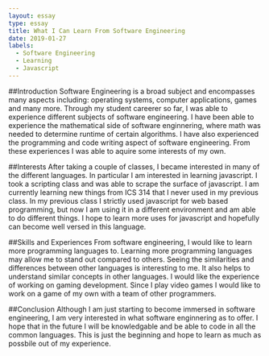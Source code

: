 ```yaml
---
layout: essay
type: essay
title: What I Can Learn From Software Engineering
date: 2019-01-27
labels:
  - Software Engineering
  - Learning
  - Javascript
---
```


##Introduction
Software Engineering is a broad subject and encompasses many aspects including: operating systems, computer applications, 
games and many more. Through my student careerer so far, I was able to experience different subjects of software engineering.
I have been able to experience the mathematical side of software enginnering, where math was needed to determine runtime of
certain algorithms. I have also experienced the programming and code writing aspect of software engineering. From these 
experiences I was able to aquire some interests of my own.

##Interests
After taking a couple of classes, I became interested in many of the different languages. In particular I am interested in 
learning javascript. I took a scripting class and was able to scrape the surface of javascript. I am currently learning new
things from ICS 314 that I never used in my previous class. In my previous class I strictly used javascript for web based 
programming, but now I am using it in a different environment and am able to do different things. I hope to learn more uses for
javascript and hopefully can become well versed in this language.

##Skills and Experiences
From software engineering, I would like to learn more programming languages to. Learning more programming languages may 
allow me to stand out compared to others. Seeing the similarities and differences between other languages is interesting
to me. It also helps to understand similar concepts in other languages. I would like the experience of working on gaming
development. Since I play video games I would like to work on a game of my own with a team of other programmers.

##Conclusion
Although I am just starting to become immersed in software engineering, I am very interested in what software enginnering 
as to offer. I hope that in the future I will be knowledgable and be able to code in all the common languages. This is just 
the beginning and hope to learn as much as possbile out of my experience.


